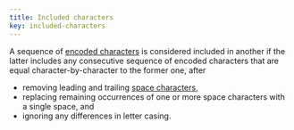 ```yaml
---
title: Included characters
key: included-characters
---
```


A sequence of [encoded characters](#encoded-character) is considered included in another if the latter includes any consecutive sequence of encoded characters that are equal character-by-character to the former one, after 
- removing leading and trailing [space characters](https://www.w3.org/TR/html/infrastructure.html#space-characters), 
- replacing remaining occurrences of one or more space characters with a single space, and 
- ignoring any differences in letter casing.
